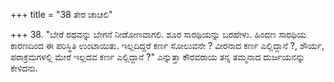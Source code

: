 +++
title = "38 ತೇರ ಚಾಚಲಿ"

+++
38. "ಬೇರೆ ರಥವನ್ನು ಬೇಗನೆ ನೀಡೋಣವಾಗಲಿ. ಶೂರ ಸಾರಥಿಯನ್ನು ಬರಹೇಳು. ಹಿಂದಣ ಸಾರಥಿಯ ಕಾರಣದಿಂದ ಈ ಪರಿಸ್ಥಿತಿ ಉಂಟಾಯಿತು. ಇಲ್ಲದಿದ್ದರೆ ಕರ್ಣ ಸೋಲುವನೇ ? ವೀರನಾದ ಕರ್ಣ ಎಲ್ಲಿದ್ದಾನೆ ?, ಶೌರ್ಯ, ಪರಾಕ್ರಮಗಳಲ್ಲಿ ಮೇರೆ ಇಲ್ಲದವ ಕರ್ಣ ಎಲ್ಲಿದ್ದಾನೆ ?"  ಎನ್ನುತ್ತಾ ಕೌರವರಾಯ ತನ್ನ ತಮ್ಮನಾದ ದುರ್ಜಯನನ್ನು ಕೇಳಿದನು.